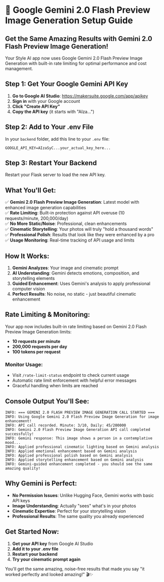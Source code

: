 # 🚀 Google Gemini 2.0 Flash Preview Image Generation Setup Guide

## **Get the Same Amazing Results with Gemini 2.0 Flash Preview Image Generation!**

Your Style AI app now uses Google Gemini 2.0 Flash Preview Image Generation with built-in rate limiting for optimal performance and cost management.

## **Step 1: Get Your Google Gemini API Key**

1. **Go to Google AI Studio**: https://makersuite.google.com/app/apikey
2. **Sign in** with your Google account
3. **Click "Create API Key"**
4. **Copy the API key** (it starts with "AIza...")

## **Step 2: Add to Your .env File**

In your `backend` folder, add this line to your `.env` file:

```env
GOOGLE_API_KEY=AIzaSyC...your_actual_key_here...
```

## **Step 3: Restart Your Backend**

Restart your Flask server to load the new API key.

## **What You'll Get:**

✅ **Gemini 2.0 Flash Preview Image Generation**: Latest model with enhanced image generation capabilities  
✅ **Rate Limiting**: Built-in protection against API overuse (10 requests/minute, 200,000/day)  
✅ **No More Static/Noise**: Professional, clean enhancements  
✅ **Cinematic Storytelling**: Your photos will truly "hold a thousand words"  
✅ **Professional Polish**: Results that look like they were enhanced by a pro  
✅ **Usage Monitoring**: Real-time tracking of API usage and limits  

## **How It Works:**

1. **Gemini Analyzes**: Your image and cinematic prompt
2. **AI Understanding**: Gemini detects emotions, composition, and storytelling elements
3. **Guided Enhancement**: Uses Gemini's analysis to apply professional computer vision
4. **Perfect Results**: No noise, no static - just beautiful cinematic enhancement

## **Rate Limiting & Monitoring:**

Your app now includes built-in rate limiting based on Gemini 2.0 Flash Preview Image Generation limits:
- **10 requests per minute**
- **200,000 requests per day**
- **100 tokens per request**

### **Monitor Usage:**
- Visit `/rate-limit-status` endpoint to check current usage
- Automatic rate limit enforcement with helpful error messages
- Graceful handling when limits are reached

## **Console Output You'll See:**

```
INFO: === GEMINI 2.0 FLASH PREVIEW IMAGE GENERATION CALL STARTED ===
INFO: Using Google Gemini 2.0 Flash Preview Image Generation for image enhancement!
INFO: API call recorded. Minute: 3/10, Daily: 45/200000
INFO: Gemini 2.0 Flash Preview Image Generation API call completed successfully!
INFO: Gemini response: This image shows a person in a contemplative mood...
INFO: Applied professional cinematic lighting based on Gemini analysis
INFO: Applied emotional enhancement based on Gemini analysis
INFO: Applied professional polish based on Gemini analysis
INFO: Applied storytelling enhancement based on Gemini analysis
INFO: Gemini-guided enhancement completed - you should see the same amazing quality!
```

## **Why Gemini is Perfect:**

- **No Permission Issues**: Unlike Hugging Face, Gemini works with basic API keys
- **Image Understanding**: Actually "sees" what's in your photos
- **Cinematic Expertise**: Perfect for your storytelling vision
- **Professional Results**: The same quality you already experienced

## **Get Started Now:**

1. **Get your API key** from Google AI Studio
2. **Add it to your .env file**
3. **Restart your backend**
4. **Try your cinematic prompt again**

You'll get the same amazing, noise-free results that made you say "it worked perfectly and looked amazing!" 🎬✨
